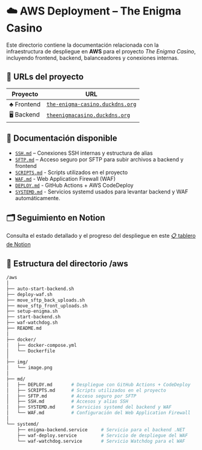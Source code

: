 # ☁️ AWS Deployment – The Enigma Casino

Este directorio contiene la documentación relacionada con la infraestructura de despliegue en **AWS** para el proyecto _The Enigma Casino_, incluyendo frontend, backend, balanceadores y conexiones internas.


## 🔗 URLs del proyecto

| Proyecto    | URL                                                                      |
| ----------- | ------------------------------------------------------------------------ |
| ♣️ Frontend | [`the-enigma-casino.duckdns.org`](https://the-enigma-casino.duckdns.org) |
| 🖥️ Backend  | [`theenigmacasino.duckdns.org`](https://theenigmacasino.duckdns.org/api) |


## 📁 Documentación disponible

- [`SSH.md`](./md/SSH.md) – Conexiones SSH internas y estructura de alias
- [`SFTP.md`](./md/SFTP.md) – Acceso seguro por SFTP para subir archivos a backend y frontend
- [`SCRIPTS.md`](./md/SCRIPTS.md) - Scripts utilizados en el proyecto
- [`WAF.md`](./md/WAF.md) - Web Application Firewall (WAF) 
- [`DEPLOY.md`](./md/DEPLOY.md) - GitHub Actions + AWS CodeDeploy
- [`SYSTEMD.md`](./md/SYSTEMD.md) - Servicios systemd usados para levantar backend y WAF automáticamente.


## 🗂 Seguimiento en Notion

Consulta el estado detallado y el progreso del despliegue en este [📋 tablero de Notion](https://aquatic-breadfruit-03f.notion.site/1fe5df69c5bd80cbbbaed2e50e75aafb?v=1fe5df69c5bd806b931c000c8d30c77d)


## 📁 Estructura del directorio /aws

```bash
/aws
│
├── auto-start-backend.sh
├── deploy-waf.sh
├── move_sftp_back_uploads.sh
├── move_sftp_front_uploads.sh
├── setup-enigma.sh
├── start-backend.sh
├── waf-watchdog.sh
├── README.md
│
├── docker/
│   ├── docker-compose.yml
│   └── Dockerfile
│
├── img/
│   └── image.png
│
├── md/
│   ├── DEPLOY.md       # Despliegue con GitHub Actions + CodeDeploy
│   ├── SCRIPTS.md      # Scripts utilizados en el proyecto
│   ├── SFTP.md         # Acceso seguro por SFTP
│   ├── SSH.md          # Accesos y alias SSH
│   ├── SYSTEMD.md      # Servicios systemd del backend y WAF
│   └── WAF.md          # Configuración del Web Application Firewall
│
└── systemd/
    ├── enigma-backend.service     # Servicio para el backend .NET
    ├── waf-deploy.service         # Servicio de despliegue del WAF
    └── waf-watchdog.service       # Servicio Watchdog para el WAF

```
